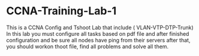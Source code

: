 # CCNA-Training-Lab-1
This is a CCNA Config and Tshoot Lab that include ( VLAN-VTP-DTP-Trunk)
In this lab you must configure all tasks based on pdf file and after finished configuration and be sure all nodes have ping from their servers after that, you should workon  thoot file, find all problems and solve all them.
